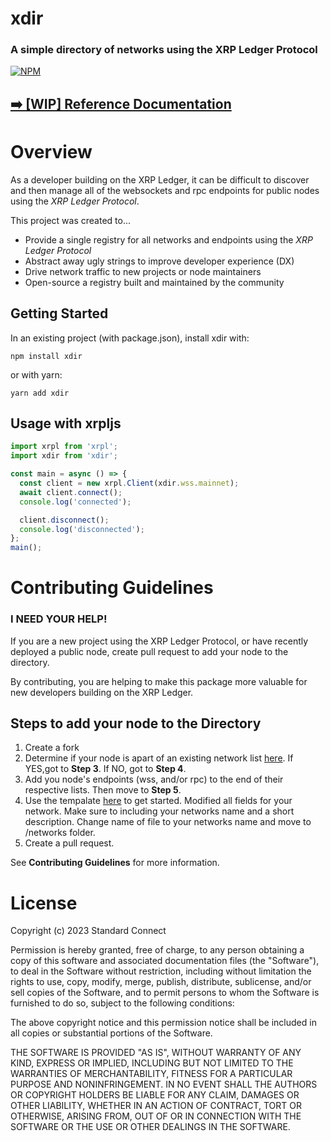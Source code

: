 # xdir

### A simple directory of networks using the XRP Ledger Protocol

[![NPM](https://nodei.co/npm/xdir.png)](https://www.npmjs.com/package/xdir)

## [➡️ [WIP] Reference Documentation](https://standardconnect.github.io/xdir/)

# Overview

As a developer building on the XRP Ledger, it can be difficult to discover and then manage all of the websockets and rpc endpoints for public nodes using the _XRP Ledger Protocol_.

This project was created to...

- Provide a single registry for all networks and endpoints using the _XRP Ledger Protocol_
- Abstract away ugly strings to improve developer experience (DX)
- Drive network traffic to new projects or node maintainers
- Open-source a registry built and maintained by the community

## Getting Started

In an existing project (with package.json), install xdir with:

```
npm install xdir
```

or with yarn:

```
yarn add xdir
```

## Usage with xrpljs

```ts
import xrpl from 'xrpl';
import xdir from 'xdir';

const main = async () => {
  const client = new xrpl.Client(xdir.wss.mainnet);
  await client.connect();
  console.log('connected');

  client.disconnect();
  console.log('disconnected');
};
main();
```

# Contributing Guidelines

### I NEED YOUR HELP!

If you are a new project using the XRP Ledger Protocol, or have recently deployed a public node, create pull request to add your node to the directory.

By contributing, you are helping to make this package more valuable for new developers building on the XRP Ledger.

## Steps to add your node to the Directory

1. Create a fork
2. Determine if your node is apart of an existing network list [here](https://github.com/standardconnect/xdir/tree/main/networks). If YES,got to **Step 3**. If NO, got to **Step 4**.
3. Add you node's endpoints (wss, and/or rpc) to the end of their respective lists. Then move to **Step 5**.
4. Use the tempalate [here]() to get started. Modified all fields for your network. Make sure to including your networks name and a short description. Change name of file to your networks name and move to /networks folder.
5. Create a pull request.

See **Contributing Guidelines** for more information.

# License

Copyright (c) 2023 Standard Connect

Permission is hereby granted, free of charge, to any person obtaining a copy
of this software and associated documentation files (the "Software"), to deal
in the Software without restriction, including without limitation the rights
to use, copy, modify, merge, publish, distribute, sublicense, and/or sell
copies of the Software, and to permit persons to whom the Software is
furnished to do so, subject to the following conditions:

The above copyright notice and this permission notice shall be included in all
copies or substantial portions of the Software.

THE SOFTWARE IS PROVIDED "AS IS", WITHOUT WARRANTY OF ANY KIND, EXPRESS OR
IMPLIED, INCLUDING BUT NOT LIMITED TO THE WARRANTIES OF MERCHANTABILITY,
FITNESS FOR A PARTICULAR PURPOSE AND NONINFRINGEMENT. IN NO EVENT SHALL THE
AUTHORS OR COPYRIGHT HOLDERS BE LIABLE FOR ANY CLAIM, DAMAGES OR OTHER
LIABILITY, WHETHER IN AN ACTION OF CONTRACT, TORT OR OTHERWISE, ARISING FROM,
OUT OF OR IN CONNECTION WITH THE SOFTWARE OR THE USE OR OTHER DEALINGS IN THE
SOFTWARE.
